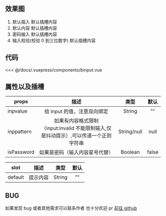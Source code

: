 ## 效果图

1. 默认插入
   <binput :needAnimation="false">默认插槽内容</binput>
2. 默认内容
   <binput :inpvalue="'默认内容'">默认插槽内容</binput>
3. 密码输入
   <binput :isPassword="true">默认插槽内容</binput>
4. 输入校验(校验 0 到三位数字)
   <binput :inppattern="'[0-9]{0,3}'">默认插槽内容</binput>

## 代码

<<< @/docs/.vuepress/components/binput.vue

## 属性以及插槽

| props      |                                         描述                                         |    类型     | 默认  |
| ---------- | :----------------------------------------------------------------------------------: | :---------: | :---: |
| inpvalue   |                             给 input 的值，注意双向绑定                              |   String    |  ""   |
| inppattern | 如果有内容格式限制（input:invalid 不能限制输入,仅是抖动提示）,可以传递一个正则字符串 | String/null | null  |
| isPassword |                            如果是密码（输入内容星号代替）                            |   Boolean   | false |

| slot    |   描述   |  类型  | 默认 |
| ------- | :------: | :----: | :--: |
| default | 提示内容 | String |  ""  |

## BUG

如果发现 bug 或者其他需求可以联系作者
也十分欢迎 pr
[前往 github](https://github.com/Bayn-Web/bcomponent)
